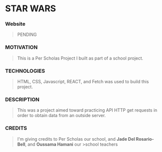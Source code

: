 #  STAR WARS

### Website
>  PENDING

### MOTIVATION

> This is a Per Scholas Project I built as part of a school project.

### TECHNOLOGIES
> HTML, CSS, Javascript, REACT, and Fetch was used to build this project. 

### DESCRIPTION
> This was a project aimed toward practicing API HTTP get requests in order to obtain data from an outside server. 


### CREDITS

> I'm giving credits to Per Scholas our school, and **Jade Del Rosario-Bell**, and **Oussama Hamani** our >school teachers 
